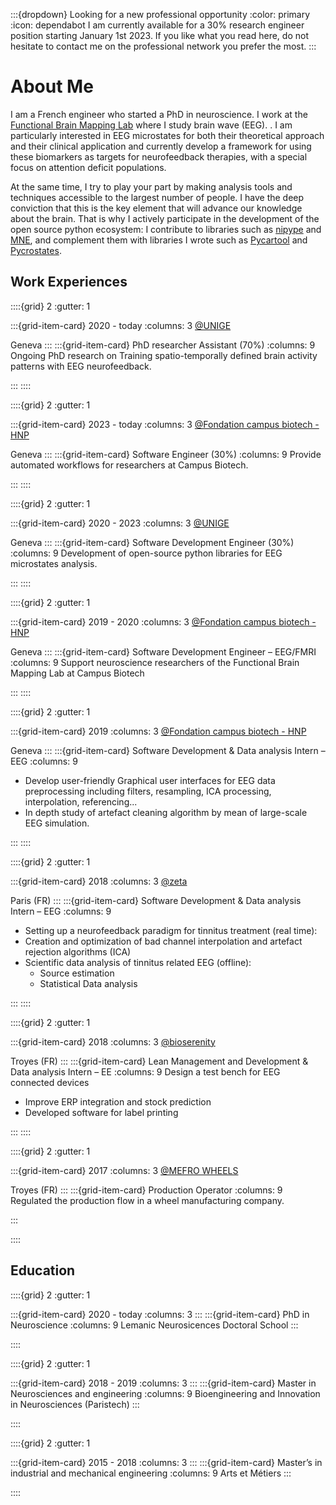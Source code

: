 :::{dropdown} Looking for a new professional opportunity
   :color: primary
   :icon: dependabot
   I am currently available for a 30% research engineer position starting January 1st 2023. If you like what you read here, do not hesitate to contact me on the professional network you prefer the most.
:::
# About Me

I am a French engineer who started a PhD in neuroscience. I work at the [Functional Brain Mapping Lab](https://www.campusbiotech.ch/en/node/326) where I study brain wave (EEG). . I am particularly interested in EEG microstates for both their theoretical approach and their clinical application and 
currently develop a framework for using these biomarkers as targets for neurofeedback therapies, with a special focus on attention deficit 
populations.

At the same time, I try to play your part by making analysis tools and techniques accessible to the largest number of people. I have the deep conviction that this is the key element that will advance our knowledge about the brain. That is why I actively participate in the development of the open source python ecosystem: I contribute to libraries such as [nipype](https://nipype.readthedocs.io/en/latest/) and [MNE](https://mne.tools/stable/index.html), and complement them with libraries I wrote such as [Pycartool](https://pycartool.readthedocs.io/en/latest) and [Pycrostates](https://pycrostates.readthedocs.io/en/latest/).

## Work Experiences

::::{grid} 2
:gutter: 1

:::{grid-item-card} 2020 - today
:columns: 3
[@UNIGE](https://www.unige.ch/)

Geneva
:::
:::{grid-item-card}  PhD researcher Assistant (70%)
:columns: 9
Ongoing PhD research on Training spatio-temporally defined brain activity patterns with EEG neurofeedback.

:::
::::

::::{grid} 2
:gutter: 1

:::{grid-item-card} 2023 - today
:columns: 3
[@Fondation campus biotech - HNP](https://www.campusbiotech.ch/en/node/402)

Geneva
:::
:::{grid-item-card}   Software Engineer (30%)
:columns: 9
Provide automated workflows for researchers at Campus Biotech.

:::
::::

::::{grid} 2
:gutter: 1

:::{grid-item-card} 2020 - 2023
:columns: 3
[@UNIGE](https://www.unige.ch/)

Geneva
:::
:::{grid-item-card}  Software Development Engineer (30%)
:columns: 9
Development of open-source python libraries for EEG microstates analysis.

:::
::::

::::{grid} 2
:gutter: 1

:::{grid-item-card} 2019 - 2020
:columns: 3
[@Fondation campus biotech - HNP](https://www.campusbiotech.ch/en/node/402)

Geneva
:::
:::{grid-item-card} Software Development Engineer – EEG/FMRI
:columns: 9
Support neuroscience researchers of the Functional Brain Mapping Lab at Campus Biotech

:::
::::

::::{grid} 2
:gutter: 1

:::{grid-item-card} 2019
:columns: 3
[@Fondation campus biotech - HNP](https://www.campusbiotech.ch/en/node/402)

Geneva
:::
:::{grid-item-card} Software Development & Data analysis Intern – EEG
:columns: 9
- Develop user-friendly Graphical user interfaces for EEG data preprocessing including filters, resampling, ICA 
processing, interpolation, referencing...
- In depth study of artefact cleaning algorithm by mean of large-scale EEG simulation.

:::
::::

::::{grid} 2
:gutter: 1

:::{grid-item-card} 2018
:columns: 3
[@zeta](https://www.linkedin.com/company/zeta-science/about/)

Paris (FR)
:::
:::{grid-item-card} Software Development & Data analysis Intern – EEG
:columns: 9
- Setting up a neurofeedback paradigm for tinnitus treatment (real time):
- Creation and optimization of bad channel interpolation and artefact rejection algorithms (ICA)
- Scientific data analysis of tinnitus related EEG (offline):
  - Source estimation
  - Statistical Data analysis

:::
::::

::::{grid} 2
:gutter: 1

:::{grid-item-card} 2018
:columns: 3
[@bioserenity](https://www.bioserenity.com/)

Troyes (FR)
:::
:::{grid-item-card} Lean Management and Development & Data analysis Intern – EE
:columns: 9
Design a test bench for EEG connected devices
- Improve ERP integration and stock prediction
- Developed software for label printing

:::
::::

::::{grid} 2
:gutter: 1

:::{grid-item-card} 2017
:columns: 3
[@MEFRO WHEELS](https://www.wheel-solutions.co.uk/our-brands/mefro-wheels/)

Troyes (FR)
:::
:::{grid-item-card} Production Operator
:columns: 9
Regulated the production flow in a wheel manufacturing company.

:::

::::

## Education

::::{grid} 2
:gutter: 1

:::{grid-item-card} 2020 - today
:columns: 3
:::
:::{grid-item-card}  PhD in Neuroscience
:columns: 9
Lemanic Neurosicences Doctoral School
:::

::::

::::{grid} 2
:gutter: 1

:::{grid-item-card} 2018 - 2019
:columns: 3
:::
:::{grid-item-card}  Master in Neurosciences and engineering
:columns: 9
Bioengineering and Innovation in Neurosciences (Paristech)
:::

::::

::::{grid} 2
:gutter: 1

:::{grid-item-card} 2015 - 2018
:columns: 3
:::
:::{grid-item-card}  Master’s in industrial and mechanical engineering
:columns: 9
Arts et Métiers
:::

::::